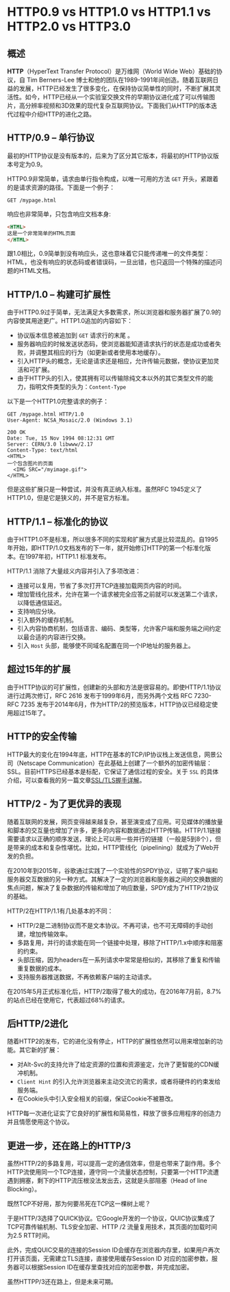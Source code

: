 # HTTP0.9 vs HTTP1.0 vs HTTP1.1 vs HTTP2.0 vs HTTP3.0
## 概述
**HTTP**（HyperText Transfer Protocol）是万维网（World Wide Web）基础的协议，自 Tim Berners-Lee 博士和他的团队在1989-1991年间创造。随着互联网日益的发展，HTTP已经发生了很多变化，在保持协议简单性的同时，不断扩展其灵活性。如今，HTTP已经从一个实验室交换文件的早期协议进化成了可以传输图片，高分辨率视频和3D效果的现代复杂互联网协议。下面我们从HTTP的版本迭代过程中介绍HTTP的进化之路。

## HTTP/0.9 – 单行协议
最初的HTTP协议是没有版本的，后来为了区分其它版本，将最初的HTTP协议版本号定为0.9。

HTTP0.9非常简单，请求由单行指令构成，以唯一可用的方法 `GET` 开头，紧跟着的是请求资源的路径。下面是一个例子：
```
GET /mypage.html
```

响应也非常简单，只包含响应文档本身: 
```html
<HTML>
这是一个非常简单的HTML页面
</HTML>
```

跟1.0相比，0.9简单到没有响应头，这也意味着它只能传递唯一的文件类型：HTML，也没有响应的状态码或者错误码，一旦出错，也只返回一个特殊的描述问题的HTML文档。

## HTTP/1.0 – 构建可扩展性
由于HTTP0.9过于简单，无法满足大多数需求，所以浏览器和服务器扩展了0.9的内容使其用途更广。HTTP1.0追加的内容如下：
- 协议版本信息被追加到 `GET` 请求行的末尾 。
- 服务器响应的时候发送状态码，使浏览器能知道请求执行的状态是成功或者失败，并调整其相应的行为（如更新或者使用本地缓存）。
- 引入HTTP头的概念，无论是请求还是相应，允许传输元数据，使协议更加灵活和可扩展。
- 由于HTTP头的引入，使其拥有可以传输除纯文本以外的其它类型文件的能力，指明文件类型的头为：`Content-Type`

以下是一个HTTP1.0完整请求的例子：
```http
GET /mypage.html HTTP/1.0
User-Agent: NCSA_Mosaic/2.0 (Windows 3.1)

200 OK
Date: Tue, 15 Nov 1994 08:12:31 GMT
Server: CERN/3.0 libwww/2.17
Content-Type: text/html
<HTML> 
一个包含图片的页面
  <IMG SRC="/myimage.gif">
</HTML>
```

但是这些扩展只是一种尝试，并没有真正纳入标准。虽然RFC 1945定义了HTTP1.0，但是它是狭义的，并不是官方标准。

## HTTP/1.1 – 标准化的协议
由于HTTP1.0不是标准，所以很多不同的实现和扩展方式是比较混乱的。自1995年开始，即HTTP/1.0文档发布的下一年，就开始修订HTTP的第一个标准化版本。在1997年初，HTTP1.1 标准发布。

HTTP/1.1 消除了大量歧义内容并引入了多项改进：
- 连接可以复用，节省了多次打开TCP连接加载网页内容的时间。
- 增加管线化技术，允许在第一个请求被完全应答之前就可以发送第二个请求，以降低通信延迟。
- 支持响应分块。
- 引入额外的缓存机制。
- 引入内容协商机制，包括语言、编码、类型等，允许客户端和服务端之间约定以最合适的内容进行交换。
- 引入 `Host` 头部，能够使不同域名配置在同一个IP地址的服务器上。

## 超过15年的扩展
由于HTTP协议的可扩展性，创建新的头部和方法是很容易的。即使HTTP/1.1协议进行过两次修订，RFC 2616 发布于1999年6月，而另外两个文档 RFC 7230-RFC 7235 发布于2014年6月，作为HTTP/2的预览版本，HTTP协议已经稳定使用超过15年了。

## HTTP的安全传输
HTTP最大的变化在1994年底，HTTP在基本的TCP/IP协议栈上发送信息，网景公司（Netscape Communication）在此基础上创建了一个额外的加密传输层：SSL。目前HTTPS已经基本是标配，它保证了通信过程的安全。关于 `SSL` 的具体介绍，可以查看我的另一篇文章[SSL/TLS握手详解](./HTTP/../tsl-protocol-intro.md)。

## HTTP/2 - 为了更优异的表现
随着互联网的发展，网页变得越来越复杂，甚至演变成了应用。可见媒体的播放量和脚本的交互量也增加了许多，更多的内容和数据通过HTTP传输。HTTP/1.1链接需要请求以正确的顺序发送，理论上可以用一些并行的链接（一般是5到8个），但是带来的成本和复杂性堪忧。比如，HTTP管线化（pipelining）就成为了Web开发的负担。

在2010年到2015年，谷歌通过实践了一个实验性的SPDY协议，证明了客户端和服务器交互数据的另一种方式。其解决了一定的浏览器和服务器之间的交换数据的焦点问题，解决了复杂数据的传输和增加了响应数量，SPDY成为了HTTP/2协议的基础。

HTTP/2在HTTP/1.1有几处基本的不同：
- HTTP/2是二进制协议而不是文本协议。不再可读，也不可无障碍的手动创建，增加传输效率。
- 多路复用，并行的请求能在同一个链接中处理，移除了HTTP/1.x中顺序和阻塞的约束。
- 头部压缩，因为headers在一系列请求中常常是相似的，其移除了重复和传输重复数据的成本。
- 支持服务器推送数据，不再依赖客户端的主动请求。

在2015年5月正式标准化后，HTTP/2取得了极大的成功，在2016年7月前，8.7%的站点已经在使用它，代表超过68%的请求。

## 后HTTP/2进化
随着HTTP2的发布，它的进化没有停止，HTTP的扩展性依然可以用来增加新的功能。其它新的扩展：
- 对Alt-Svc的支持允许了给定资源的位置和资源鉴定，允许了更智能的CDN缓冲机制。
- `Client Hint` 的引入允许浏览器来主动交流它的需求，或者将硬件的约束发给服务端。
- 在Cookie头中引入安全相关的前缀，保证Cookie不被篡改。

HTTP每一次进化证实了它良好的扩展性和简易性，释放了很多应用程序的创造力并且情愿使用这个协议。

## 更进一步，还在路上的HTTP/3
虽然HTTP/2的多路复用，可以提高一定的通信效率，但是也带来了副作用。多个HTTP流使用同一个TCP连接，遵守同一个流量状态控制，只要第一个HTTP流遭遇到拥塞，剩下的HTTP流压根没法发出去，这就是头部阻塞（Head of line Blocking）。

既然TCP不好用，那为何要吊死在TCP这一棵树上呢？

于是HTTP/3选择了QUICK协议。它Google开发的一个协议，QUIC协议集成了TCP可靠传输机制、TLS安全加密、HTTP /2 流量复用技术，其页面的加载时间为2.5 RTT时间。

此外，完成QUIC交易的连接的Session ID会缓存在浏览器内存里，如果用户再次打开该页面，无需建立TLS连接，直接使用缓存Session ID 对应的加密参数，服务器可以根据Session ID在缓存里查找对应的加密参数，并完成加密。

虽然HTTPP/3还在路上，但是未来可期。